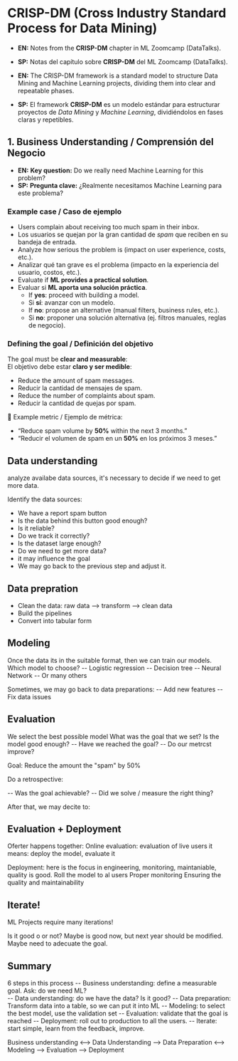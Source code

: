 <!-- ### CRISP - DM
 This is some notes about the CRIPS-DM chapter from ML Zoomcamp by DataTalks.-->

# CRISP-DM (Cross Industry Standard Process for Data Mining)


- **EN:** Notes from the **CRISP-DM** chapter in ML Zoomcamp (DataTalks).  
- **SP:** Notas del capítulo sobre **CRISP-DM** del ML Zoomcamp (DataTalks).  

- **EN:** The CRISP-DM framework is a standard model to structure Data Mining and Machine Learning projects, dividing them into clear and repeatable phases.  
- **SP:** El framework **CRISP-DM** es un modelo estándar para estructurar proyectos de *Data Mining* y *Machine Learning*, dividiéndolos en fases claras y repetibles.  



<!-- ## Business understanding 

Do we really need Ml ? 

Case: 
-Our user complain about spam
-Analyse to what extent it's a problem
-Will Machine Learning Help ? 
-if not: propose an alternative solution ? 

Define the goal:
-Reduce the amount of spam messages, or
-Reduce the amount of complaints about spam

The goal has to be measurable
-Reduce the amount of spam by 50% -->

## 1. Business Understanding / Comprensión del Negocio  

- **EN:** **Key question:** Do we really need Machine Learning for this problem?  
- **SP:** **Pregunta clave:** ¿Realmente necesitamos Machine Learning para este problema? 

### Example case / Caso de ejemplo  
- Users complain about receiving too much spam in their inbox.  
- Los usuarios se quejan por la gran cantidad de *spam* que reciben en su bandeja de entrada.  
- Analyze how serious the problem is (impact on user experience, costs, etc.).  
- Analizar qué tan grave es el problema (impacto en la experiencia del usuario, costos, etc.).  
- Evaluate if **ML provides a practical solution**.  
- Evaluar si **ML aporta una solución práctica**.  
  - If **yes**: proceed with building a model.  
  - Si **sí**: avanzar con un modelo.  
  - If **no**: propose an alternative (manual filters, business rules, etc.).  
  - Si **no**: proponer una solución alternativa (ej. filtros manuales, reglas de negocio).  

### Defining the goal / Definición del objetivo  
The goal must be **clear and measurable**:  
El objetivo debe estar **claro y ser medible**:  
- Reduce the amount of spam messages.  
- Reducir la cantidad de mensajes de spam.  
- Reduce the number of complaints about spam.  
- Reducir la cantidad de quejas por spam.  

📏 Example metric / Ejemplo de métrica:  
- “Reduce spam volume by **50%** within the next 3 months.”  
- “Reducir el volumen de spam en un **50%** en los próximos 3 meses.”  

## Data understanding
analyze availabe data sources, it's necessary to decide if we need to get more data. 

Identify the data sources:
- We have a report spam button 
- Is the data behind this button good enough?
- Is it reliable?
- Do we track it correctly? 
- Is the dataset large enough?
- Do we need to get more data? 
- it may influence the goal
- We may go back to the previous step and adjust it. 

## Data prepration

- Clean the data: raw data --> transform --> clean data
- Build the pipelines
- Convert into tabular form

## Modeling

Once the data its in the suitable format, then we can train our models. 
Which model to choose? 
-- Logistic regression
-- Decision tree
-- Neural Network
-- Or many others

Sometimes, we may go back to data preparations:
-- Add new features
-- Fix data issues 

## Evaluation
We select the best possible model 
What was the goal that we set? 
Is the model good enough? 
-- Have we reached the goal? 
-- Do our metrcst improve? 

Goal: Reduce the amount the "spam" by 50%

Do a retrospective: 

-- Was the goal achievable? 
-- Did we solve / measure the right thing? 

After that, we may decite to: 


## Evaluation + Deployment 

Oferter happens together: 
Online evaluation: evaluation of live users
it means: deploy the model, evaluate it

Deployment: 
here is the focus in engineering, monitoring, maintaniable, quality is good. 
Roll the model to al users
Proper monitoring
Ensuring the quality and maintainability

## Iterate! 
ML Projects require many iterations! 
 
Is it good o or not? Maybe is good now, but next year should be modified. Maybe need to adecuate the goal. 

## Summary 
6 steps in this process
-- Business understanding: define a measurable goal. Ask: do we need ML?  
-- Data understanding: do we have the data? Is it good? 
-- Data preparation: Transform data into a table, so we can put it into ML
-- Modeling: to select the best model, use the validation set
-- Evaluation: validate that the goal is reached
-- Deployment: roll out to production to all the users.
-- Iterate: start simple, learn from the feedback, improve. 

Business understanding <--> Data Understanding --> Data Preparation <--> Modeling --> Evaluation --> Deployment


